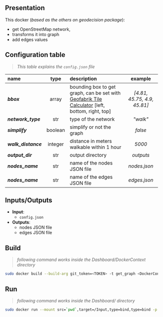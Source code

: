 ## Presentation

This docker (*based as the others on geodecision package*):
* get OpenStreetMap network,
* transforms it into graph
* add edges values

## Configuration table
> *This table explains the ```config.json``` file*

| name | type | description | example |
|:-----|:----:|:------------|:-------:|
| ***bbox*** | array | bounding box to get graph, can be set with [Geofabrik Tile Calculator](http://tools.geofabrik.de/calc/) [left, bottom, right, top]   | *[4.81, 45.75, 4.9, 45.81]*|
| ***network_type*** | str | type of the network | *"walk"*|
| ***simplify*** | boolean | simplify or not the graph | *false*|
| ***walk_distance*** | integer | distance in meters walkable within 1 hour | *5000*|
| ***output_dir*** | str | output directory | *outputs*|
| ***nodes_name*** | str | name of the nodes JSON file | *nodes.json*|
| ***nodes_name*** | str | name of the edges JSON file | *edges.json*|

## Inputs/Outputs
* **Input**:
    * ```config.json```
* **Outputs**:
    * nodes JSON file
    * edges JSON file

## Build
> *following command works inside the Dashboard/DockerContext directory*

```bash
sudo docker build --build-arg git_token=<TOKEN> -t get_graph <DockerContext>
```

## Run
> *following command works inside the Dashboard/ directory*

```bash
sudo docker run --mount src=`pwd`,target=/Input,type=bind,type=bind -p 5006:5006 -it roofs_analyse
```
